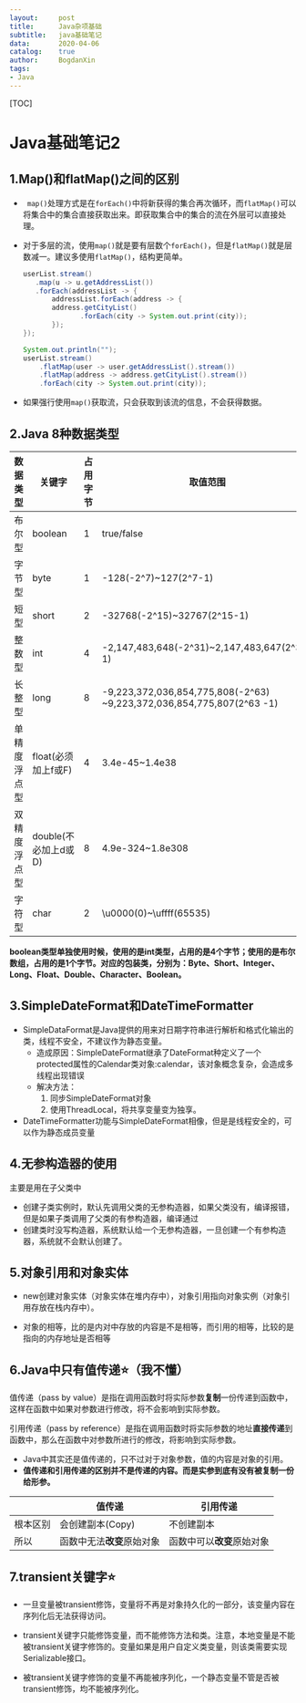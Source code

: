 ```yaml
---
layout:		post
title:		Java杂项基础
subtitle:	java基础笔记
data:		2020-04-06
catalog:	true
author:		BogdanXin
tags:
- Java
---
```




[TOC]

# Java基础笔记2

## 1.Map()和flatMap()之间的区别

* ` map()`处理方式是在`forEach()`中将新获得的集合再次循环，而`flatMap()`可以将集合中的集合直接获取出来。即获取集合中的集合的流在外层可以直接处理。

* 对于多层的流，使用`map()`就是要有层数个``forEach()``，但是``flatMap()``就是层数减一。建议多使用``flatMap()``，结构更简单。

  ```java
  userList.stream()
     .map(u -> u.getAddressList())
     .forEach(addressList -> {
         addressList.forEach(address -> {
         address.getCityList()
         		.forEach(city -> System.out.print(city));
         });
  });
  
  System.out.println("");
  userList.stream()
      .flatMap(user -> user.getAddressList().stream())
      .flatMap(address -> address.getCityList().stream())
      .forEach(city -> System.out.print(city));
  ```

  

* 如果强行使用`map()`获取流，只会获取到该流的信息，不会获得数据。

## 2.Java 8种数据类型

| 数据类型     | 关键字               | 占用字节 | 取值范围                                                     | 默认值 |
| ------------ | -------------------- | -------- | ------------------------------------------------------------ | ------ |
| 布尔型       | boolean              | 1        | true/false                                                   | false  |
| 字节型       | byte                 | 1        | -128(-2^7)~127(2^7-1)                                        | 0      |
| 短型         | short                | 2        | -32768(-2^15)~32767(2^15-1)                                  | 0      |
| 整数型       | int                  | 4        | -2,147,483,648(-2^31)~2,147,483,647(2^31-1)                  | 0      |
| 长整型       | long                 | 8        | -9,223,372,036,854,775,808(-2^63) ~9,223,372,036,854,775,807(2^63 -1) | 0L     |
| 单精度浮点型 | float(必须加上f或F)  | 4        | 3.4e-45~1.4e38                                               | 0.0f   |
| 双精度浮点型 | double(不必加上d或D) | 8        | 4.9e-324~1.8e308                                             | 0.0d   |
| 字符型       | char                 | 2        | \u0000(0)~\uffff(65535)                                      | null   |

**boolean类型单独使用时候，使用的是int类型，占用的是4个字节；使用的是布尔数组，占用的是1个字节。对应的包装类，分别为：Byte、Short、Integer、Long、Float、Double、Character、Boolean。**

## 3.SimpleDateFormat和DateTimeFormatter

* SimpleDataFormat是Java提供的用来对日期字符串进行解析和格式化输出的类，线程不安全，不建议作为静态变量。
  * 造成原因：SimpleDateFormat继承了DateFormat种定义了一个protected属性的Calendar类对象:calendar，该对象概念复杂，会造成多线程出现错误
  * 解决方法：
    1. 同步SimpleDateFormat对象
    2. 使用ThreadLocal，将共享变量变为独享。
* DateTimeFormatter功能与SimpleDateFormat相像，但是是线程安全的，可以作为静态成员变量

## 4.无参构造器的使用

主要是用在子父类中

* 创建子类实例时，默认先调用父类的无参构造器，如果父类没有，编译报错，但是如果子类调用了父类的有参构造器，编译通过
* 创建类时没写构造器，系统默认给一个无参构造器，一旦创建一个有参构造器，系统就不会默认创建了。

## 5.对象引用和对象实体

* new创建对象实体（对象实体在堆内存中），对象引用指向对象实例（对象引用存放在栈内存中）。

* 对象的相等，比的是内对中存放的内容是不是相等，而引用的相等，比较的是指向的内存地址是否相等

## 6.Java中只有值传递⭐（我不懂）

值传递（pass by value）是指在调用函数时将实际参数**复制**一份传递到函数中，这样在函数中如果对参数进行修改，将不会影响到实际参数。

引用传递（pass by reference）是指在调用函数时将实际参数的地址**直接传递**到函数中，那么在函数中对参数所进行的修改，将影响到实际参数。

- Java中其实还是值传递的，只不过对于对象参数，值的内容是对象的引用。
- **值传递和引用传递的区别并不是传递的内容。而是实参到底有没有被复制一份给形参。**

|          | 值传递                     | 引用传递                   |
| -------- | -------------------------- | -------------------------- |
| 根本区别 | 会创建副本(Copy)           | 不创建副本                 |
| 所以     | 函数中无法**改变**原始对象 | 函数中可以**改变**原始对象 |

## 7.transient关键字⭐

* 一旦变量被transient修饰，变量将不再是对象持久化的一部分，该变量内容在序列化后无法获得访问。

* transient关键字只能修饰变量，而不能修饰方法和类。注意，本地变量是不能被transient关键字修饰的。变量如果是用户自定义类变量，则该类需要实现Serializable接口。

* 被transient关键字修饰的变量不再能被序列化，一个静态变量不管是否被transient修饰，均不能被序列化。